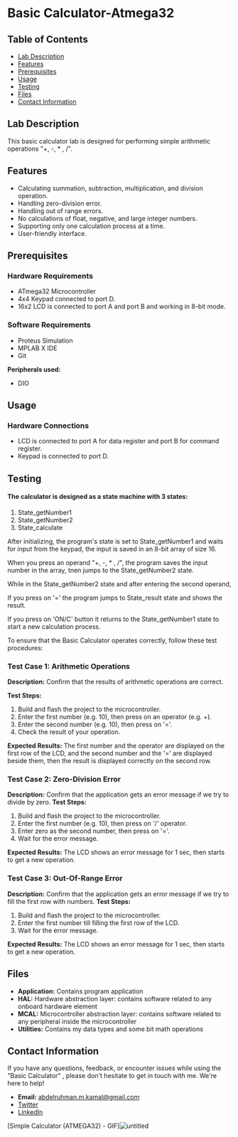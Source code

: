 # Basic Calculator-Atmega32

## Table of Contents
- [Lab Description](#lab-description)
- [Features](#features)
- [Prerequisites](#prerequisites)
- [Usage](#usage)
- [Testing](#testing)
- [Files](#files)
- [Contact Information](#contact-information)


## Lab Description

This basic calculator lab is designed for performing simple arithmetic operations "+, -, * , /".

## Features
- Calculating summation, subtraction, multiplication, and division operation.
- Handling zero-division error.
- Handling out of range errors.
- No calculations of float, negative, and large integer numbers.
- Supporting only one calculation process at a time.
- User-friendly interface.

## Prerequisites

### Hardware Requirements 
- ATmega32 Microcontroller
- 4x4 Keypad connected to port D.
- 16x2 LCD is connected to port A and port B and working in 8-bit mode.

### Software Requirements
- Proteus Simulation
- MPLAB X IDE
- Git

**Peripherals used:**
- DIO

## Usage

### Hardware Connections
- LCD is connected to port A for data register and port B for command register.
- Keypad is connected to port D.

## Testing

#### The calculator is designed as a state machine with 3 states:

 1. State_getNumber1
 2. State_getNumber2
 3. State_calculate

After initializing, the program's state is set to State_getNumber1 and waits for input from the keypad, the input is saved in an 8-bit array of size 16.

When you press an operand "+, -, * , /", the program saves the input number in the array, tnen jumps to the State_getNumber2 state.

While in the State_getNumber2 state and after entering the second operand, 

If you press on '=' the program jumps to State_result state and shows the result.

If you press on 'ON/C' button it returns to the State_getNumber1 state to start a new calculation process.

To ensure that the Basic Calculator  operates correctly, follow these test procedures:

### Test Case 1: Arithmetic Operations

**Description:** Confirm that the results of arithmetic operations are correct.

**Test Steps:**

1. Build and flash the project to the microcontroller.
2. Enter the first number (e.g. 10), then press on an operator (e.g. +).
3. Enter the second number (e.g. 10), then press on '='.
3. Check the result of your operation.

**Expected Results:** The first number and the operator are displayed on the first row of the LCD, and the
second number and the '=' are displayed beside them, then the result is displayed correctly on the second row.

### Test Case 2: Zero-Division Error

**Description:** Confirm that the application gets an error message if we try to divide by zero.
**Test Steps:**

1. Build and flash the project to the microcontroller.
2. Enter the first number (e.g. 10), then press on '/' operator.
3. Enter zero as the second number, then press on '='.
4. Wait for the error message.

**Expected Results:** The LCD shows an error message for 1 sec, then starts to get a new operation.

### Test Case 3: Out-Of-Range Error

**Description:** Confirm that the application gets an error message if we try to fill the first row with numbers.
**Test Steps:**

1. Build and flash the project to the microcontroller.
2. Enter the first number till filling the first row of the LCD.
3. Wait for the error message.

**Expected Results:** The LCD shows an error message for 1 sec, then starts to get a new operation.

## Files

 - **Application:** Contains program application
 - **HAL:** Hardware abstraction layer: contains software related to any onboard hardware element
 - **MCAL:** Microcontroller abstraction layer: contains software related to any peripheral inside the microcontroller
 - **Utilities:** Contains my data types and some bit math operations

## Contact Information

If you have any questions, feedback, or encounter issues while using the "Basic Calculator" , please don't hesitate to get in touch with me. We're here to help!

- **Email:** abdelruhman.m.kamal@gmail.com
- [Twitter](https://twitter.com/IAmAbdoKamal)
- [LinkedIn](https://www.linkedin.com/in/iamabdelrahmankamal/)


[Simple Calculator (ATMEGA32) - GIF]![untitled](https://github.com/IamAbdelrahman/Embedded-Systems-Diploma/assets/108472811/9fd2a99f-3cdf-4014-a335-d1d16b27d6d0)